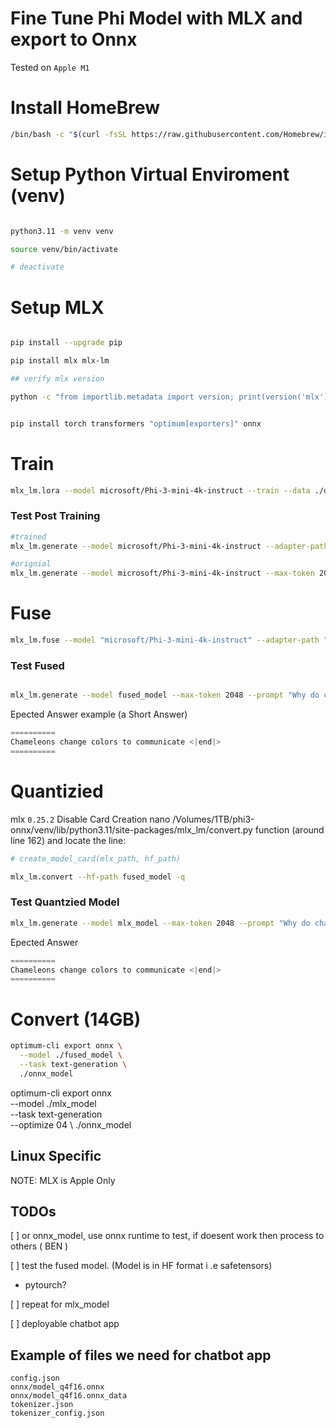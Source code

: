 Fine Tune Phi Model with MLX and export to Onnx 
=============

Tested on `Apple M1`


# Install HomeBrew 
```bash
/bin/bash -c "$(curl -fsSL https://raw.githubusercontent.com/Homebrew/install/HEAD/install.sh)"
```

# Setup Python Virtual Enviroment (venv)
```bash

python3.11 -m venv venv

source venv/bin/activate

# deactivate
```


# Setup MLX
``` bash

pip install --upgrade pip

pip install mlx mlx-lm 

## verify mlx version 

python -c "from importlib.metadata import version; print(version('mlx'))"


pip install torch transformers "optimum[exporters]" onnx
```


# Train
```bash
mlx_lm.lora --model microsoft/Phi-3-mini-4k-instruct --train --data ./data --iters 1000 
```

### Test Post Training 
```bash
#trained
mlx_lm.generate --model microsoft/Phi-3-mini-4k-instruct --adapter-path ./adapters --max-token 2048 --prompt "Why do chameleons change colors? "

#orignial
mlx_lm.generate --model microsoft/Phi-3-mini-4k-instruct --max-token 2048 --prompt "Why do chameleons change colors?"

```

# Fuse
```bash
mlx_lm.fuse --model "microsoft/Phi-3-mini-4k-instruct" --adapter-path "adapters/" --save-path "fused_model/"
```

### Test Fused 
```bash

mlx_lm.generate --model fused_model --max-token 2048 --prompt "Why do chameleons change colors? "

```

Epected Answer example (a Short Answer)
```python
==========
Chameleons change colors to communicate <|end|>
==========
```


# Quantizied
mlx `0.25.2`
Disable Card Creation
nano /Volumes/1TB/phi3-onnx/venv/lib/python3.11/site-packages/mlx_lm/convert.py
function (around line 162) and locate the line:
```python
# create_model_card(mlx_path, hf_path)
```


```bash
mlx_lm.convert --hf-path fused_model -q
```

### Test Quantzied Model

```bash
mlx_lm.generate --model mlx_model --max-token 2048 --prompt "Why do chameleons change colors? "

```

Epected Answer
```python
==========
Chameleons change colors to communicate <|end|>
==========
```


# Convert (14GB)
```bash
optimum-cli export onnx \
  --model ./fused_model \
  --task text-generation \
  ./onnx_model
```



optimum-cli export onnx \
  --model ./mlx_model \
  --task text-generation \
  --optimize 04 \ 
  ./onnx_model






## Linux Specific 

NOTE: MLX is Apple Only 

## TODOs 

[ ] or onnx_model,  use onnx runtime to test, if doesent work then process to others ( BEN )

[ ] test the fused model. (Model is in HF format i .e safetensors)  
  - pytourch?

[ ]  repeat for mlx_model 


[ ] deployable chatbot app 





## Example of files we need for chatbot app 

```
config.json
onnx/model_q4f16.onnx
onnx/model_q4f16.onnx_data
tokenizer.json
tokenizer_config.json
```
